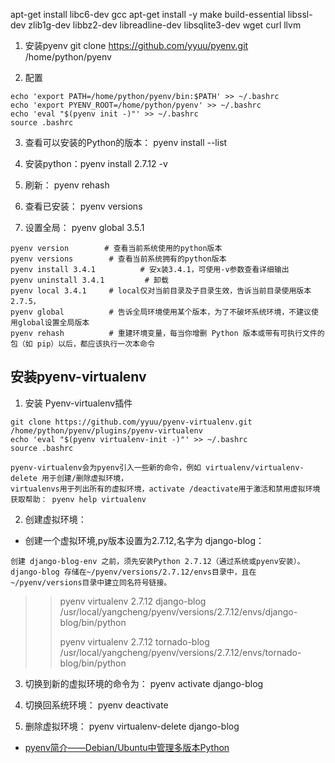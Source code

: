  apt-get install libc6-dev gcc
 apt-get install -y make build-essential libssl-dev zlib1g-dev libbz2-dev libreadline-dev libsqlite3-dev wget curl llvm

1. 安装pyenv
git clone https://github.com/yyuu/pyenv.git  /home/python/pyenv

2. 配置
```
echo 'export PATH=/home/python/pyenv/bin:$PATH' >> ~/.bashrc
echo 'export PYENV_ROOT=/home/python/pyenv' >> ~/.bashrc
echo 'eval "$(pyenv init -)"' >> ~/.bashrc
source .bashrc 
```

3. 查看可以安装的Python的版本： pyenv install --list

4. 安装python：pyenv install 2.7.12 -v

5. 刷新： pyenv rehash

6. 查看已安装： pyenv versions

7. 设置全局：  pyenv global 3.5.1

```
pyenv version        # 查看当前系统使用的python版本
pyenv versions        # 查看当前系统拥有的python版本
pyenv install 3.4.1          # 安x装3.4.1，可使用-v参数查看详细输出
pyenv uninstall 3.4.1         # 卸载
pyenv local 3.4.1     # local仅对当前目录及子目录生效，告诉当前目录使用版本2.7.5，
pyenv global          # 告诉全局环境使用某个版本，为了不破坏系统环境，不建议使用global设置全局版本
pyenv rehash          # 重建环境变量，每当你增删 Python 版本或带有可执行文件的包（如 pip）以后，都应该执行一次本命令
```

## 安装pyenv-virtualenv
1. 安装 Pyenv-virtualenv插件
```
git clone https://github.com/yyuu/pyenv-virtualenv.git   /home/python/pyenv/plugins/pyenv-virtualenv
echo 'eval "$(pyenv virtualenv-init -)"' >> ~/.bashrc
source .bashrc
```

```
pyenv-virtualenv会为pyenv引入一些新的命令，例如 virtualenv/virtualenv-delete 用于创建/删除虚拟环境，
virtualenvs用于列出所有的虚拟环境，activate /deactivate用于激活和禁用虚拟环境
获取帮助： pyenv help virtualenv
```

2. 创建虚拟环境：
- 创建一个虚拟环境,py版本设置为2.7.12,名字为 django-blog：
```
创建 django-blog-env 之前，须先安装Python 2.7.12（通过系统或pyenv安装）。
django-blog 存储在~/pyenv/versions/2.7.12/envs目录中，且在~/pyenv/versions目录中建立同名符号链接。
```
>> pyenv virtualenv 2.7.12 django-blog
>> /usr/local/yangcheng/pyenv/versions/2.7.12/envs/django-blog/bin/python
>> 
>> pyenv virtualenv 2.7.12 tornado-blog
>> /usr/local/yangcheng/pyenv/versions/2.7.12/envs/tornado-blog/bin/python

3. 切换到新的虚拟环境的命令为： pyenv activate django-blog


4. 切换回系统环境： pyenv deactivate

5. 删除虚拟环境： pyenv virtualenv-delete django-blog


- [pyenv简介——Debian/Ubuntu中管理多版本Python](http://www.malike.net.cn/blog/2016/05/21/pyenv-tutorial/)
